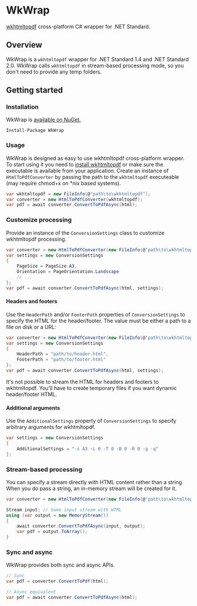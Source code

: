 # WkWrap
[wkhtmltopdf](http://wkhtmltopdf.org/) cross-platform C# wrapper for .NET Standard.
## Overview
WkWrap is a `wkhtmltopdf` wrapper for .NET Standard 1.4 and .NET Standard 2.0. WkWrap calls `wkhtmltopdf` in stream-based processing mode, so you don't need to provide any temp folders.

## Getting started

### Installation
WkWrap is [available on NuGet.](https://www.nuget.org/packages/WkWrap)
```
Install-Package WkWrap
```

### Usage
WkWrap is designed as easy to use wkhtmltopdf cross-platform wrapper. To start using it you need to [install wkhtmltopdf](http://wkhtmltopdf.org/downloads.html) or make sure the executable is available from your application. Create an instance of `HtmlToPdfConverter` by passing the path to the `wkhtmltopdf` executeable (may require chmod+x on \*nix based systems).
```csharp
var wkhtmltopdf = new FileInfo(@"path\to\wkhtmltopdf");
var converter = new HtmlToPdfConverter(wkhtmltopdf);
var pdf = await converter.ConvertToPdfAsync(html);
```

### Customize processing
Provide an instance of the `ConversionSettings` class to customize wkhtmltopdf processing.

```cs
var converter = new HtmlToPdfConverter(new FileInfo(@"path\to\wkhtmltopdf"));
var settings = new ConversionSettings
{
    PageSize = PageSize.A3,
    Orientation = PageOrientation.Landscape
    // ...
};
var pdf = await converter.ConvertToPdfAsync(html, settings);
```

#### Headers and footers
Use the `HeaderPath` and/or `FooterPath` properties of `ConversionSettings` to specify the HTML for the header/footer. The value must be either a path to a file on disk or a URL:

```cs
var converter = new HtmlToPdfConverter(new FileInfo(@"path\to\wkhtmltopdf"));
var settings = new ConversionSettings
{
    HeaderPath = "path/to/header.html",
    FooterPath = "path/to/footer.html"
};
var pdf = await converter.ConvertToPdfAsync(html, settings);
```

It's not possible to stream the HTML for headers and footers to wkhtmltopdf. You'll have to create temporary files if you want dynamic header/footer HTML.

#### Additional arguments
Use the `AdditionalSettings` property of `ConversionSettings` to specify arbitrary arguments for wkhtmltopdf.

```cs
var settings = new ConversionSettings
{
    AdditionalSettings = "-s A3 -L 0 -T 0 -B 0 -R 0 -g -q"
};
```

### Stream-based processing
You can specify a stream directly with HTML content rather than a string. When you do pass a string, an in-memory stream will be created for it.

```cs
var converter = new HtmlToPdfConverter(new FileInfo(@"path\to\wkhtmltopdf"));

Stream input; // Some input stream with HTML
using (var output = new MemoryStream())
{
    await converter.ConvertToPdfAsync(input, output);
    var pdf = output.ToArray();
}
```

### Sync and async
WkWrap provides both sync and async APIs.

```cs
// Sync
var pdf = converter.ConvertToPdf(html);

// Async equivalent
var pdf = await converter.ConvertToPdfAsync(html);
```